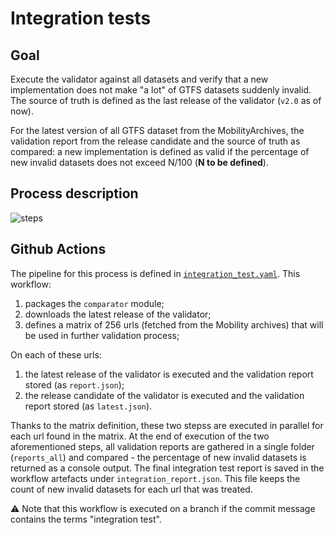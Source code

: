 # Integration tests 

## Goal
Execute the validator against all datasets and verify that a new implementation does not make "a lot" of GTFS datasets suddenly invalid. 
The source of truth is defined as the last release of the validator (`v2.0` as of now). 

For the latest version of all GTFS dataset from the MobilityArchives, the validation report from the release candidate and the source of truth as compared: a new implementation is defined as valid if the percentage of new invalid datasets does not exceed N/100 (**N to be defined**).
   
## Process description

![steps](https://user-images.githubusercontent.com/35747326/119565069-7c5a9080-bd77-11eb-86c9-3b02b0acc264.png)

## Github Actions
The pipeline for this process is defined in [`integration_test.yaml`](../.github/workflows/integration_test.yml).
This workflow:
1. packages the `comparator` module;
1. downloads the latest release of the validator;
1. defines a matrix of 256 urls (fetched from the Mobility archives) that will be used in further validation process; 

On each of these urls:
1. the latest release of the validator  is executed and the validation report stored (as `report.json`);
1. the release candidate of the validator is executed and the validation report stored (as `latest.json`).

Thanks to the matrix definition, these two stepss are executed in parallel for each url found in the matrix. 
At the end of execution of the two aforementioned steps, all validation reports are gathered in a single folder (`reports_all`) and compared - the percentage of new invalid datasets is returned as a console output.
The final integration test report is saved in the workflow artefacts under `integration_report.json`. This file keeps the count of new invalid datasets for each url that was treated. 

⚠️ Note that this workflow is executed on a branch if the commit message contains the terms "integration test".

